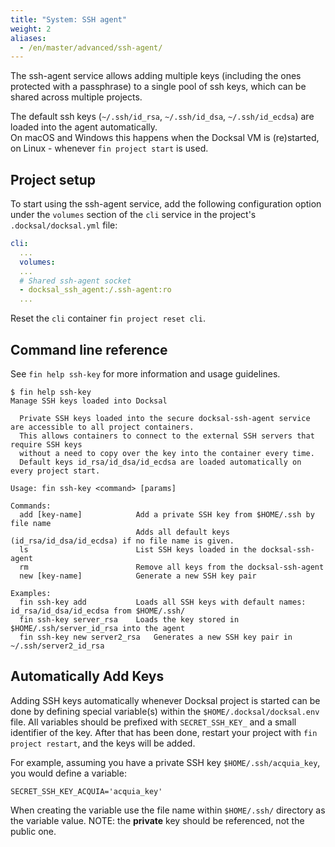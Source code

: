```yaml
---
title: "System: SSH agent"
weight: 2
aliases:
  - /en/master/advanced/ssh-agent/
---
```



The ssh-agent service allows adding multiple keys (including the ones protected with a passphrase) to a single pool of 
ssh keys, which can be shared across multiple projects.

The default ssh keys (`~/.ssh/id_rsa`, `~/.ssh/id_dsa`, `~/.ssh/id_ecdsa`) are loaded into the agent automatically.  
On macOS and Windows this happens when the Docksal VM is (re)started, on Linux - whenever `fin project start` is used.


## Project setup

To start using the ssh-agent service, add the following configuration option under the `volumes` section 
of the `cli` service in the project's `.docksal/docksal.yml` file:

```yaml
cli:
  ...
  volumes:
  ...
  # Shared ssh-agent socket
  - docksal_ssh_agent:/.ssh-agent:ro
  ...
```

Reset the `cli` container `fin project reset cli`.


## Command line reference

See `fin help ssh-key` for more information and usage guidelines.

```
$ fin help ssh-key
Manage SSH keys loaded into Docksal

  Private SSH keys loaded into the secure docksal-ssh-agent service are accessible to all project containers.	
  This allows containers to connect to the external SSH servers that require SSH keys	
  without a need to copy over the key into the container every time.	
  Default keys id_rsa/id_dsa/id_ecdsa are loaded automatically on every project start.	

Usage: fin ssh-key <command> [params]

Commands:
  add [key-name]           	Add a private SSH key from $HOME/.ssh by file name
                           	Adds all default keys (id_rsa/id_dsa/id_ecdsa) if no file name is given.
  ls                       	List SSH keys loaded in the docksal-ssh-agent
  rm                       	Remove all keys from the docksal-ssh-agent
  new [key-name]           	Generate a new SSH key pair

Examples:
  fin ssh-key add          	Loads all SSH keys with default names: id_rsa/id_dsa/id_ecdsa from $HOME/.ssh/
  fin ssh-key server_rsa   	Loads the key stored in $HOME/.ssh/server_id_rsa into the agent
  fin ssh-key new server2_rsa	Generates a new SSH key pair in ~/.ssh/server2_id_rsa
```

## Automatically Add Keys

Adding SSH keys automatically whenever Docksal project is started can be done by defining special variable(s) within
the `$HOME/.docksal/docksal.env` file. All variables should be prefixed with `SECRET_SSH_KEY_` and a small
identifier of the key. After that has been done, restart your project with `fin project restart`, and the keys will be added.

For example, assuming you have a private SSH key `$HOME/.ssh/acquia_key`, you would define a variable:

```
SECRET_SSH_KEY_ACQUIA='acquia_key'
```

When creating the variable use the file name within `$HOME/.ssh/` directory as the variable value. NOTE: the **private** key should be referenced, not the public one.
